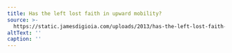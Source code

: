 ```yaml
---
title: Has the left lost faith in upward mobility?
source: >-
  https://static.jamesdigioia.com/uploads/2013/has-the-left-lost-faith-in-upward-mobility.png
altText: ''
caption: ''
---
```


